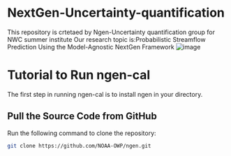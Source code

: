 # NextGen-Uncertainty-quantification
This repository is crtetaed by Ngen-Uncertainty quantification group for NWC summer institute
Our research topic is:Probabilistic Streamflow Prediction Using the Model-Agnostic NextGen Framework
![image](https://github.com/Rezamorovati/NextGen-Uncertainty-quantification/assets/123911532/2c3ceb8d-e450-4368-b5af-cc466be91b19)

# Tutorial to Run ngen-cal

The first step in running ngen-cal is to install ngen in your directory.

## Pull the Source Code from GitHub

Run the following command to clone the repository:

```sh
git clone https://github.com/NOAA-OWP/ngen.git
```






